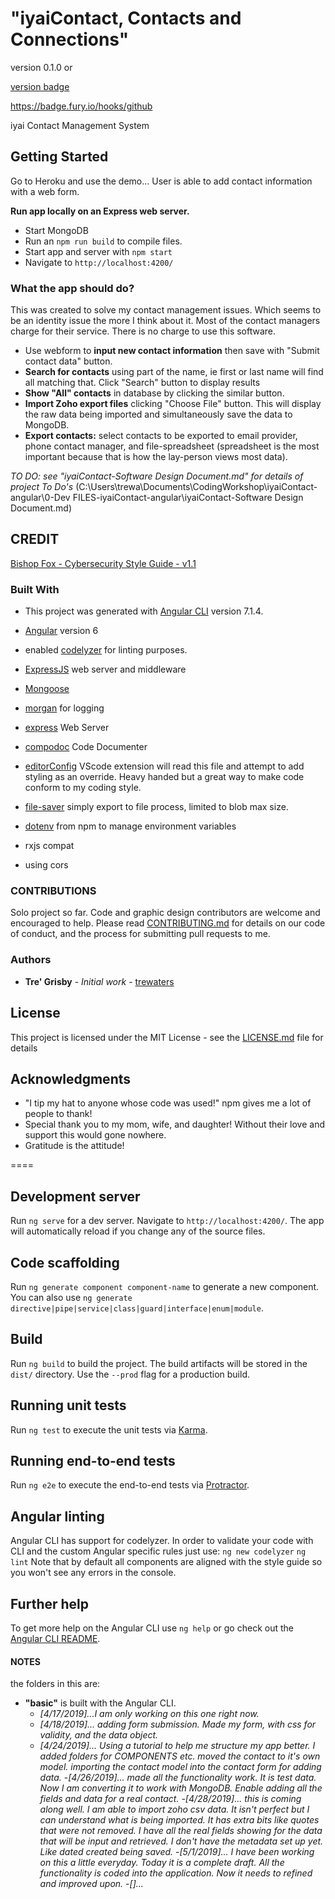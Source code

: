 # "iyaiContact, Contacts and Connections"

version 0.1.0 or 

[version badge](https://badge.fury.io/hooks/github)

https://badge.fury.io/hooks/github

iyai Contact Management System

## Getting Started

Go to Heroku and use the demo... User is able to add contact information with a web form.

**Run app locally on an Express web server.**

- Start MongoDB
- Run an `npm run build` to compile files.
- Start app and server with `npm start`
- Navigate to `http://localhost:4200/`

### What the app should do?

This was created to solve my contact management issues. Which seems to be an identity issue the more I think about it. Most of the contact managers charge for their service. There is no charge to use this software.

- Use webform to **input new contact information** then save with "Submit contact data" button.
- **Search for contacts** using part of the name, ie first or last name will find all matching that. Click "Search" button to display results
- **Show "All" contacts** in database by clicking the similar button.
- **Import Zoho export files** clicking "Choose File" button. This will display the raw data being imported and simultaneously save the data to MongoDB.
- **Export contacts:** select contacts to be exported to email provider, phone contact manager, and file-spreadsheet (spreadsheet is the most important because that is how the lay-person views most data).

_TO DO: see "iyaiContact-Software Design Document.md" for details of project To Do's_ (C:\Users\trewa\Documents\CodingWorkshop\iyaiContact-angular\0-Dev FILES-iyaiContact-angular\iyaiContact-Software Design Document.md)

## CREDIT

[Bishop Fox - Cybersecurity Style Guide - v1.1](https://www.bishopfox.com/blog/2018/02/hello-world-introducing-the-bishop-fox-cybersecurity-style-guide/)

### Built With

- This project was generated with [Angular CLI](https://github.com/angular/angular-cli) version 7.1.4.
- [Angular](https://angular.io) version 6
- enabled [codelyzer](https://www.npmjs.com/package/codelyzer) for linting purposes.
- [ExpressJS](https://github.com/expressjs/express) web server and middleware
- [Mongoose](https://mongoosejs.com/)
- [morgan](https://github.com/expressjs/morgan) for logging
- [express](https://expressjs.com/) Web Server
- [compodoc](https://compodoc.app/) Code Documenter
- [editorConfig](https://editorconfig.org/) VScode extension will read this file and attempt to add styling as an override. Heavy handed but a great way to make code conform to my coding style.
- [file-saver](https://www.npmjs.com/package/file-saver) simply export to file process, limited to blob max size.
- [dotenv](https://www.npmjs.com/package/dotenv) from npm to manage environment variables

- rxjs compat
- using cors

### CONTRIBUTIONS

Solo project so far. Code and graphic design contributors are welcome and encouraged to help. Please read [CONTRIBUTING.md](CONTRIBUTING.md) for details on our code of conduct, and the process for submitting pull requests to me. 

### Authors

- **Tre' Grisby** - _Initial work_ - [trewaters](https://github.com/trewaters)

## License

This project is licensed under the MIT License - see the [LICENSE.md](LICENSE.md) file for details

## Acknowledgments

- "I tip my hat to anyone whose code was used!" npm gives me a lot of people to thank!
- Special thank you to my mom, wife, and daughter! Without their love and support this would gone nowhere.
- Gratitude is the attitude!

====

## Development server

Run `ng serve` for a dev server. Navigate to `http://localhost:4200/`. The app will automatically reload if you change any of the source files.

## Code scaffolding

Run `ng generate component component-name` to generate a new component. You can also use `ng generate directive|pipe|service|class|guard|interface|enum|module`.

## Build

Run `ng build` to build the project. The build artifacts will be stored in the `dist/` directory. Use the `--prod` flag for a production build.

## Running unit tests

Run `ng test` to execute the unit tests via [Karma](https://karma-runner.github.io).

## Running end-to-end tests

Run `ng e2e` to execute the end-to-end tests via [Protractor](http://www.protractortest.org/).

## Angular linting

Angular CLI has support for codelyzer. In order to validate your code with CLI and the custom Angular specific rules just use:
`ng new codelyzer`
`ng lint`
Note that by default all components are aligned with the style guide so you won't see any errors in the console.

## Further help

To get more help on the Angular CLI use `ng help` or go check out the [Angular CLI README](https://github.com/angular/angular-cli/blob/master/README.md).

#### NOTES
the folders in this are: 
- **"basic"** is built with the Angular CLI.
  - _[4/17/2019]...I am only working on this one right now._
  - _[4/18/2019]... adding form submission. Made my form, with css for validity, and the data object._
  - _[4/24/2019]... Using a tutorial to help me structure my app better. I added folders for COMPONENTS etc. moved the contact to it's own model. importing the contact model into the contact form for adding data._
  -_[4/26/2019]... made all the functionality work. It is test data. Now I am converting it to work with MongoDB. Enable adding all the fields and data for a real contact._
  -_[4/28/2019]... this is coming along well. I am able to import zoho csv data. It isn't perfect but I can understand what is being imported. It has extra bits like quotes that were not removed. I have all the real fields showing for the data that will be input and retrieved. I don't have the metadata set up yet. Like dated created being saved._
  -_[5/1/2019]... I have been working on this a little everyday. Today it is a complete draft. All the functionality is coded into the application. Now it needs to refined and improved upon._
  -_[]..._
